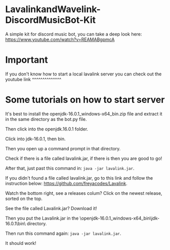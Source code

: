 # LavalinkandWavelink-DiscordMusicBot-Kit
A simple kit for discord music bot, you can take a deep look here: https://www.youtube.com/watch?v=REAMABgpmcA

# Important
If you don't know how to start a local lavalink server you can check out the youtube link ^^^^^^^^^^^^^^

# Some tutorials on how to start server
It's best to install the openjdk-16.0.1_windows-x64_bin.zip file and extract it in the same directory as the bot.py file.

Then click into the openjdk.16.0.1 folder.

Click into jdk-16.0.1, then bin.

Then you open up a command prompt in that directory.

Check if there is a file called lavalink.jar, if there is then you are good to go!

After that, just past this command in: `java -jar lavalink.jar`.

If you didn't found a file called lavalink.jar, go to this link and follow the instruction below: https://github.com/freyacodes/Lavalink.

Watch the bottom right, see a releases colum? Click on the newest release, sorted on the top.

See the file called Lavalink.jar? Download it!

Then you put the Lavalink.jar in the \openjdk-16.0.1_windows-x64_bin\jdk-16.0.1\bin\ directory.

Then run this command again: `java -jar lavalink.jar`.

It should work!
